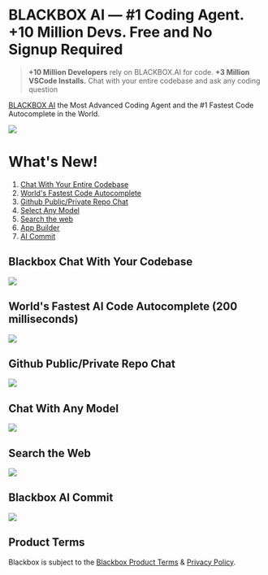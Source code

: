 # BLACKBOX AI — #1 Coding Agent. +10 Million Devs. Free and No Signup Required

>  **+10 Million Developers** rely on BLACKBOX.AI for code. **+3 Million VSCode Installs.** Chat with your entire codebase and ask any coding question


[BLACKBOX AI](https://www.blackbox.ai 'Get Started on BLACKBOX AI') the Most Advanced Coding Agent and the #1 Fastest Code Autocomplete in the World.

[![](https://storage.googleapis.com/workspace-0f70711f-8b4e-4d94-86f1-2a93ccde5886/code-chat.gif)](https://www.useblackbox.io/chat?videoId=VDj4fspm808)

# What's New!
1. [Chat With Your Entire Codebase](#code-chat)
2. [World's Fastest Code Autocomplete](#code-autocomplete)
3. [Github Public/Private Repo Chat](#github)
4. [Select Any Model](#model)
5. [Search the web](#web)
6. [App Builder]()
7. [AI Commit](#blackbox-commit)

## Blackbox Chat With Your Codebase <a name="code-chat"></a>

[![](https://storage.googleapis.com/workspace-0f70711f-8b4e-4d94-86f1-2a93ccde5886/code-repo.gif)]()

## World's Fastest AI Code Autocomplete (200 milliseconds) <a name="code-autocomplete"></a>

[![](https://storage.googleapis.com/workspace-0f70711f-8b4e-4d94-86f1-2a93ccde5886/code-autocomplete.gif)]()

## Github Public/Private Repo Chat <a name="github"></a>

[![](https://storage.googleapis.com/workspace-0f70711f-8b4e-4d94-86f1-2a93ccde5886/github.gif)]()

## Chat With Any Model <a name="model"></a>

[![](https://storage.googleapis.com/workspace-0f70711f-8b4e-4d94-86f1-2a93ccde5886/model.gif)]()

## Search the Web <a name="web"></a>

[![](https://storage.googleapis.com/workspace-0f70711f-8b4e-4d94-86f1-2a93ccde5886/web.gif)]()


## Blackbox AI Commit <a name="blackbox-commit"></a>

[![](https://storage.googleapis.com/a1aa/uploads/demo-autocommit.gif)](https://www.useblackbox.io/chat?videoId=V_3h3fjeHGM)



## Product Terms

Blackbox is subject to the [Blackbox Product Terms](https://www.blackbox.ai/terms) & [Privacy Policy](https://www.blackbox.ai/privacy).

